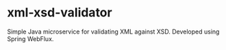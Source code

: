 # xml-xsd-validator
Simple Java microservice for validating XML against XSD. Developed using Spring WebFlux.
